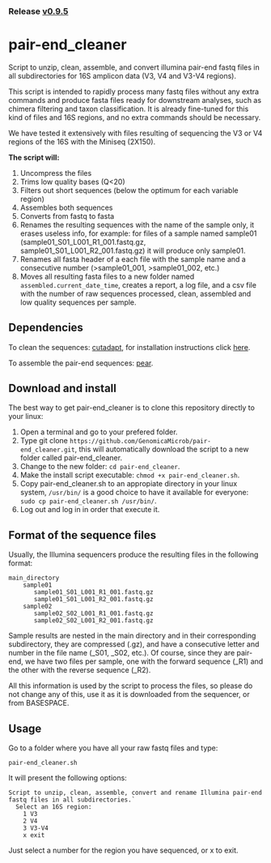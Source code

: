 ### Release [v0.9.5](https://github.com/GenomicaMicrob/pair-end_cleaner/releases/latest)

# pair-end_cleaner
Script to unzip, clean, assemble, and convert illumina pair-end fastq files in all subdirectories for 16S amplicon data (V3, V4 and V3-V4 regions).

This script is intended to rapidly process many fastq files without any extra commands and produce fasta files ready for downstream analyses, such as chimera filtering and taxon classification. It is already fine-tuned for this kind of files and 16S regions, and no extra commands should be necessary. 

We have tested it extensively with files resulting of sequencing the V3 or V4 regions of the 16S with the Miniseq (2X150). 

**The script will:**
1. Uncompress the files
2. Trims low quality bases (Q<20)
3. Filters out short sequences (below the optimum for each variable region)
4. Assembles both sequences
5. Converts from fastq to fasta
6. Renames the resulting sequences with the name of the sample only, it erases useless info, for example:
  for files of a sample named sample01 (sample01_S01_L001_R1_001.fastq.gz, sample01_S01_L001_R2_001.fastq.gz) it will produce only sample01.
7. Renames all fasta header of a each file with the sample name and a consecutive number (>sample01_001, >sample01_002, etc.)
8. Moves all resulting fasta files to a new folder named `assembled.current_date_time`, creates a report, a log file, and a csv file with the number of raw sequences processed, clean, assembled and low quality sequences per sample.

## Dependencies
To clean the sequences: [cutadapt](https://github.com/marcelm/cutadapt), for installation instructions click [here](https://cutadapt.readthedocs.io/en/stable/installation.html#id1).

To assemble the pair-end sequences: [pear](https://sco.h-its.org/exelixis/web/software/pear/doc.html).

## Download and install
The best way to get pair-end_cleaner is to clone this repository directly to your linux:

1. Open a terminal and go to your prefered folder.
2. Type git clone `https://github.com/GenomicaMicrob/pair-end_cleaner.git`, this will automatically download the script to a new folder called pair-end_cleaner.
3. Change to the new folder: `cd pair-end_cleaner`.
4. Make the install script executable: `chmod +x pair-end_cleaner.sh`.
5. Copy pair-end_cleaner.sh to an appropiate directory in your linux system, `/usr/bin/` is a good choice to have it available for everyone: `sudo cp pair-end_cleaner.sh /usr/bin/`.
6. Log out and log in in order that execute it.

## Format of the sequence files
Usually, the Illumina sequencers produce the resulting files in the following format:

    main_directory
        sample01 
           sample01_S01_L001_R1_001.fastq.gz
           sample01_S01_L001_R2_001.fastq.gz
        sample02
           sample02_S02_L001_R1_001.fastq.gz
           sample02_S02_L001_R2_001.fastq.gz
Sample results are nested in the main directory and in their corresponding subdirectory, they are compressed (.gz), and have a consecutive letter and number in the file name (_S01, _S02, etc.). Of course, since they are pair-end, we have two files per sample, one with the forward sequence (_R1) and the other with the reverse sequence (_R2).

All this information is used by the script to process the files, so please do not change any of this, use it as it is downloaded from the sequencer, or from BASESPACE.

## Usage
Go to a folder where you have all your raw fastq files and type:

`pair-end_cleaner.sh`

It will present the following options:

    Script to unzip, clean, assemble, convert and rename Illumina pair-end fastq files in all subdirectories.`
      Select an 16S region:
        1 V3
        2 V4
        3 V3-V4
        x exit
        
Just select a number for the region you have sequenced, or x to exit.
